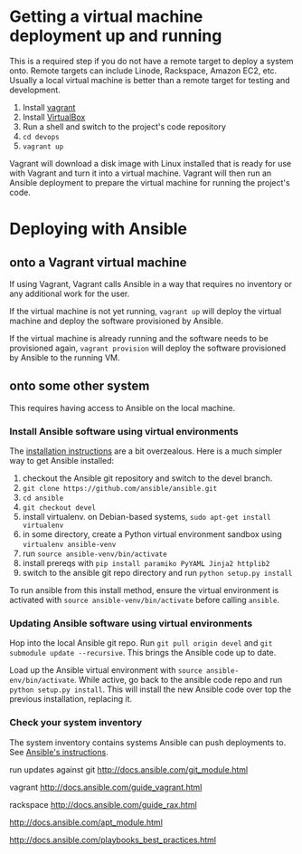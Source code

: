# Getting a virtual machine deployment up and running

This is a required step if you do not have a remote target to deploy a system
onto. Remote targets can include Linode, Rackspace, Amazon EC2, etc. Usually
a local virtual machine is better than a remote target for testing and
development.

1. Install [vagrant](http://docs.vagrantup.com/v2/installation/index.html)
1. Install [VirtualBox](https://www.virtualbox.org/wiki/Downloads)
1. Run a shell and switch to the project's code repository
1. `cd devops`
1. `vagrant up`

Vagrant will download a disk image with Linux installed that is ready for use
with Vagrant and turn it into a virtual machine. Vagrant will then run an 
Ansible deployment to prepare the virtual machine for running the project's
code.

# Deploying with Ansible

## onto a Vagrant virtual machine

If using Vagrant, Vagrant calls Ansible in a way that requires no
inventory or any additional work for the user.

If the virtual machine is not yet running, `vagrant up` will deploy the
virtual machine and deploy the software provisioned by Ansible.

If the virtual machine is already running and the software needs to be
provisioned again, `vagrant provision` will deploy the software provisioned by
Ansible to the running VM.

## onto some other system

This requires having access to Ansible on the local machine.

### Install Ansible software using virtual environments

The
[installation instructions](http://docs.ansible.com/intro_installation.html#running-from-source) 
are a bit overzealous. Here is a much simpler way to get Ansible installed:

1. checkout the Ansible git repository and switch to the devel branch.
  1. `git clone https://github.com/ansible/ansible.git`
  1. `cd ansible`
  1. `git checkout devel`
1. install virtualenv. on Debian-based systems, `sudo apt-get install virtualenv`
1. in some directory, create a Python virtual environment sandbox using `virtualenv ansible-venv`
1. run `source ansible-venv/bin/activate`
1. install prereqs with `pip install paramiko PyYAML Jinja2 httplib2`
1. switch to the ansible git repo directory and run `python setup.py install`

To run ansible from this install method, ensure the virtual environment is
activated with `source ansible-venv/bin/activate` before calling `ansible`.

### Updating Ansible software using virtual environments

Hop into the local Ansible git repo. Run `git pull origin devel` and
`git submodule update --recursive`. This brings the Ansible code up to date.

Load up the Ansible virtual environment with `source ansible-env/bin/activate`.
While active, go back to the ansible code repo and run
`python setup.py install`. This will install the new Ansible code over top
the previous installation, replacing it.

### Check your system inventory

The system inventory contains systems Ansible can push deployments to. See
[Ansible's instructions](http://docs.ansible.com/intro_inventory.html).

run updates against git
http://docs.ansible.com/git_module.html

vagrant
http://docs.ansible.com/guide_vagrant.html

rackspace
http://docs.ansible.com/guide_rax.html

http://docs.ansible.com/apt_module.html

http://docs.ansible.com/playbooks_best_practices.html
